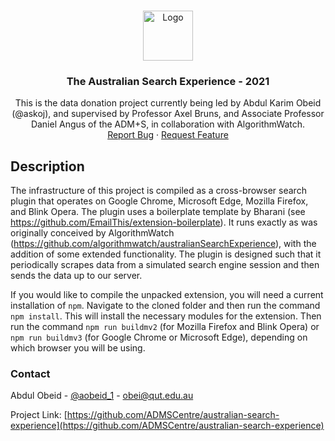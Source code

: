 <!-- PROJECT LOGO -->
<br />
<p align="center">
  <a href="https://github.com/ADMSCentre/australian-search-experience">
    <img src="https://www.admscentre.org.au/wp-content/uploads/2021/06/brand_logo_2.png" alt="Logo" width="80" height="80">
  </a>

  <h3 align="center">The Australian Search Experience - 2021</h3>

  <p align="center">
    This is the data donation project currently being led by Abdul Karim Obeid (@askoj), and supervised by Professor Axel Bruns, and Associate Professor Daniel Angus of the ADM+S, in collaboration with AlgorithmWatch.
    <br />
    <a href="https://github.com/ADMSCentre/australian-search-experience/issues">Report Bug</a>
    ·
    <a href="https://github.com/ADMSCentre/australian-search-experience/issues">Request Feature</a>
  </p>
</p>


<!-- GETTING STARTED -->
## Description

The infrastructure of this project is compiled as a cross-browser search plugin that operates on Google Chrome, Microsoft Edge, Mozilla Firefox, and Blink Opera. The plugin uses a boilerplate template by Bharani (see https://github.com/EmailThis/extension-boilerplate). It runs exactly as was originally conceived by AlgorithmWatch (https://github.com/algorithmwatch/australianSearchExperience), with the addition of some extended functionality. The plugin is designed such that it periodically scrapes data from a simulated search engine session and then sends the data up to our server.

If you would like to compile the unpacked extension, you will need a current installation of `npm`. Navigate to the cloned folder and then run the command `npm install`. This will install the necessary modules for the extension. Then run the command `npm run buildmv2` (for Mozilla Firefox and Blink Opera) or `npm run buildmv3` (for Google Chrome or Microsoft Edge), depending on which browser you will be using.

<!-- CONTACT -->
### Contact

Abdul Obeid - [@aobeid_1](https://twitter.com/aobeid_1) - obei@qut.edu.au

Project Link: [https://github.com/ADMSCentre/australian-search-experience](https://github.com/ADMSCentre/australian-search-experience)


<!-- MARKDOWN LINKS & IMAGES -->
<!-- https://www.markdownguide.org/basic-syntax/#reference-style-links -->
[contributors-shield]: https://img.shields.io/github/contributors/github_username/repo.svg?style=for-the-badge
[contributors-url]: https://github.com/github_username/repo/graphs/contributors
[forks-shield]: https://img.shields.io/github/forks/github_username/repo.svg?style=for-the-badge
[forks-url]: https://github.com/github_username/repo/network/members
[stars-shield]: https://img.shields.io/github/stars/github_username/repo.svg?style=for-the-badge
[stars-url]: https://github.com/github_username/repo/stargazers
[issues-shield]: https://img.shields.io/github/issues/github_username/repo.svg?style=for-the-badge
[issues-url]: https://github.com/github_username/repo/issues
[license-shield]: https://img.shields.io/github/license/github_username/repo.svg?style=for-the-badge
[license-url]: https://github.com/github_username/repo/blob/master/LICENSE.txt
[linkedin-shield]: https://img.shields.io/badge/-LinkedIn-black.svg?style=for-the-badge&logo=linkedin&colorB=555
[linkedin-url]: https://linkedin.com/in/github_username